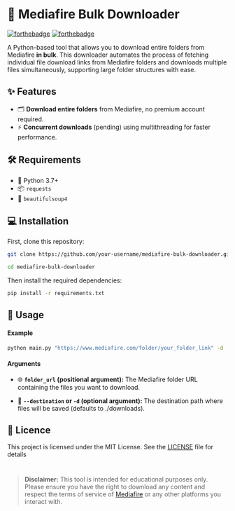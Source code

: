 # 🚀 Mediafire Bulk Downloader

[![forthebadge](https://forthebadge.com/images/badges/made-with-python.svg)](https://forthebadge.com)
[![forthebadge](https://forthebadge.com/images/badges/license-mit.svg)](https://forthebadge.com)

A Python-based tool that allows you to download entire folders from Mediafire **in bulk**. This downloader automates the process of fetching individual file download links from Mediafire folders and downloads multiple files simultaneously, supporting large folder structures with ease.

## ✨ Features

- 🗂️ **Download entire folders** from Mediafire, no premium account required.
- ⚡ **Concurrent downloads** (pending) using multithreading for faster performance.

## 🛠️ Requirements

- 🐍 Python 3.7+
- 📦 `requests`
- 🍲 `beautifulsoup4`

## 💻 Installation

First, clone this repository:

```bash
git clone https://github.com/your-username/mediafire-bulk-downloader.git

cd mediafire-bulk-downloader
```

Then install the required dependencies:

```bash
pip install -r requirements.txt
```

## 🚀  Usage

#### Example

```bash
python main.py "https://www.mediafire.com/folder/your_folder_link" -d ./downloads
```

#### Arguments

- 🌐 **`folder_url` (positional argument):** The Mediafire folder URL containing the files you want to download.

- 📂 **`--destination` or `-d` (optional argument):** The destination path where files will be saved (defaults to ./downloads).


## 📄 Licence
This project is licensed under the MIT License. See the [LICENSE](LICENCE) file for details

#

> **Disclaimer:** This tool is intended for educational purposes only. Please ensure you have the right to download any content and respect the terms of service of [Mediafire](https://mediafire.com/) or any other platforms you interact with.

